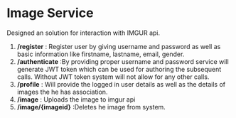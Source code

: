 # Image Service

Designed an solution for interaction with IMGUR api.

 1. **/register** : Register user by giving username and password as well as basic information like firstname, lastname, email, gender.
 2. **/authenticate** :By providing proper username and password service will generate JWT token which can be used for authoring the subsequent calls. Without JWT token system will not allow for any other calls.
 3. **/profile** : Will provide the logged in user details as well as the details of images the he has association.
 4. **/image** : Uploads the image to imgur api
 5. **/image/{imageid}** :Deletes he image from system.
